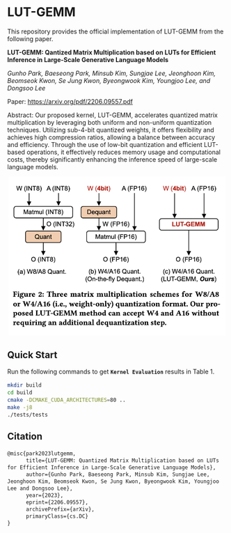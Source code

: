 # LUT-GEMM

This repository provides the official implementation of LUT-GEMM from the following paper.

**LUT-GEMM: Qantized Matrix Multiplication based on LUTs for Efficient Inference in Large-Scale Generative Language Models**  

_Gunho Park, Baeseong Park, Minsub Kim, Sungjae Lee, Jeonghoon Kim, Beomseok Kwon, Se Jung Kwon, Byeongwook Kim, Youngjoo Lee, and Dongsoo Lee_

Paper: https://arxiv.org/pdf/2206.09557.pdf  

Abstract: Our proposed kernel, LUT-GEMM, accelerates quantized matrix multiplication by leveraging both uniform and non-uniform quantization techniques. Utilizing sub-4-bit quantized weights, it offers flexibility and achieves high compression ratios, allowing a balance between accuracy and efficiency. Through the use of low-bit quantization and efficient LUT-based operations, it effectively reduces memory usage and computational costs, thereby significantly enhancing the inference speed of large-scale language models.

<p align="center"><img width="500" alt="image" src="docs/overview.png">  </p>


## Quick Start

Run the following commands to get **`Kernel Evaluation`** results in Table 1.

``` sh
mkdir build
cd build
cmake -DCMAKE_CUDA_ARCHITECTURES=80 ..
make -j8
./tests/tests  
```

## Citation

```
@misc{park2023lutgemm,
      title={LUT-GEMM: Quantized Matrix Multiplication based on LUTs for Efficient Inference in Large-Scale Generative Language Models}, 
      author={Gunho Park, Baeseong Park, Minsub Kim, Sungjae Lee, Jeonghoon Kim, Beomseok Kwon, Se Jung Kwon, Byeongwook Kim, Youngjoo Lee and Dongsoo Lee},
      year={2023},
      eprint={2206.09557},
      archivePrefix={arXiv},
      primaryClass={cs.DC}
}
```
